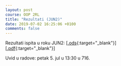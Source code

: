 ```yaml
---
layout: post
course: OOP 2RL
title: "Rezultati (JUN2)"
date: 2019-07-02 16:25:06 +0100
comments: false
---
```


Rezultati ispita u roku JUN2: 
\[[.ods](/courses/oop/results/2019/oop_jun2_2019.ods){:target="_blank"}\]
\[[.pdf](/courses/oop/results/2019/oop_jun2_2019.pdf){:target="_blank"}\]

Uvid u radove: petak 5. jul u 13:30 u 716.